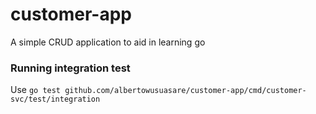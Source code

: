 # customer-app
A simple CRUD application to aid in learning go

### Running integration test
Use ```go test github.com/albertowusuasare/customer-app/cmd/customer-svc/test/integration```